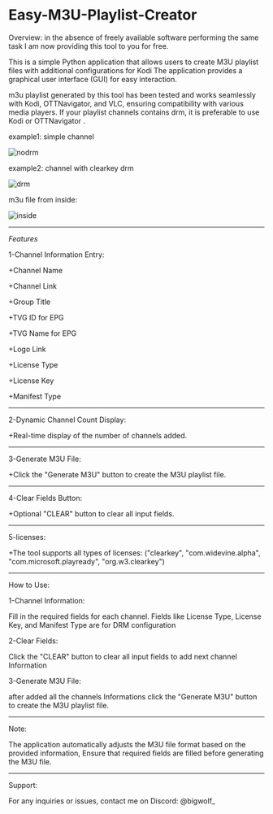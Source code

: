 # Easy-M3U-Playlist-Creator
Overview:
 in the absence of freely available software performing the same task
I am now providing this tool to you for free.

This is a simple Python application that allows users to create M3U playlist files with additional configurations for Kodi
The application provides a graphical user interface (GUI) for easy interaction.

m3u playlist generated by this tool has been tested and works seamlessly with Kodi, OTTNavigator, and VLC, ensuring compatibility with various media players.
If your playlist channels contains drm, it is preferable to use Kodi or OTTNavigator .


example1: simple channel

![nodrm](https://github.com/imrsaleh/Easy-M3U-Playlist-Creator/assets/119083621/2844e4cd-4e5f-4450-8b11-e537e238b06f)

example2: channel with clearkey drm

![drm](https://github.com/imrsaleh/Easy-M3U-Playlist-Creator/assets/119083621/a4f674de-c661-4ad5-a09c-1bb5aa5e7176)

m3u file from inside:

![inside](https://github.com/imrsaleh/Easy-M3U-Playlist-Creator/assets/119083621/ee641c80-e30d-4367-a661-8613f0554872)


--------------------------------------------------------------

*Features*

1-Channel Information Entry:

+Channel Name

+Channel Link

+Group Title

+TVG ID for EPG

+TVG Name for EPG

+Logo Link

+License Type

+License Key

+Manifest Type

--------------------------------------------------------------

2-Dynamic Channel Count Display:

+Real-time display of the number of channels added.

--------------------------------------------------------------

3-Generate M3U File:

+Click the "Generate M3U" button to create the M3U playlist file.

--------------------------------------------------------------

4-Clear Fields Button:

+Optional "CLEAR" button to clear all input fields.

--------------------------------------------------------------

5-licenses:

+The tool supports all types of licenses: ("clearkey", "com.widevine.alpha", "com.microsoft.playready", "org.w3.clearkey") 

--------------------------------------------------------------

How to Use:

1-Channel Information:

Fill in the required fields for each channel. Fields like License Type, License Key, and Manifest Type are for DRM configuration

2-Clear Fields:

Click the "CLEAR" button to clear all input fields to add next channel Information

3-Generate M3U File:

after added all the channels Informations click the "Generate M3U" button to create the M3U playlist file.

--------------------------------------------------------------


Note:

The application automatically adjusts the M3U file format based on the provided information,
Ensure that required fields are filled before generating the M3U file.

--------------------------------------------------------------

Support:

For any inquiries or issues, contact me on Discord: @bigwolf_
